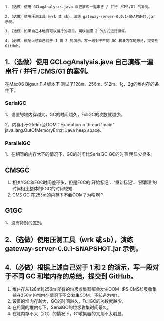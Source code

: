 ```
1.（选做）使用 GCLogAnalysis.java 自己演练一遍串行 / 并行 /CMS/G1 的案例。

2.（选做）使用压测工具（wrk 或 sb），演练 gateway-server-0.0.1-SNAPSHOT.jar 示例。

3.（选做）如果自己本地有可以运行的项目，可以按照 2 的方式进行演练。

4.（必做）根据上述自己对于 1 和 2 的演示，写一段对于不同 GC 和堆内存的总结，提交到 GitHub。
```

## 1.（选做）使用 GCLogAnalysis.java 自己演练一遍串行 / 并行 /CMS/G1 的案例。

在MacOS Bigsur 11.4版本下 测试了128m、256m、512m、1g、2g的堆内存的条件下。

### SerialGC

1、设置的堆内存越大，GC的时间越久，FullGC的次数就越少。

2、内存小于256m 会OOM：Exception in thread "main" java.lang.OutOfMemoryError: Java heap space.

### ParallelGC

1、在相同的内存大下的情况下，GC的时间比SerialGC  GC的时间 明显少很多。

## CMSGC

1. 相关YGC和FGC时间差不多，但是FGC的‘开始标记’、‘重新标记’、‘预清理’的时间相比整体的FGC的时间较短
2. CMS GC 在256m的内存下不会OOM？为啥啊？

## G1GC

1、没有特别的区别。



## 2.（选做）使用压测工具（wrk 或 sb），演练 gateway-server-0.0.1-SNAPSHOT.jar 示例。



## 4.（必做）根据上述自己对于 1 和 2 的演示，写一段对于不同 GC 和堆内存的总结，提交到 GitHub。

1. 堆内存从128m到256m 所有的垃圾收集器都会发生OOM（PS CMS垃圾收集器在256m的堆内存情况下不会发生OOM，不知道为啥）。
2. 设置的堆内存越大，GC的时间越久，FullGC的次数就越少。
3. 在相同的堆内存下，SerialGC的垃圾收集时间最久。
4. 在堆内存不大（2G）的情况下，G1收集器的又是不太明显。